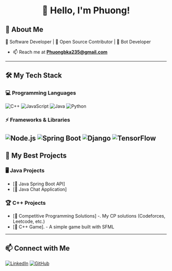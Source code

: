 <h1 align="center">👋 Hello, I'm Phuong!</h1>


## 🚀 About Me  
🔹 Software Developer | 🔹 Open Source Contributor | 🔹  Bot Developer
- 📫 Reach me at **Phuongbka235@gmail.com**

---

## 🛠️ My Tech Stack  

### **💻 Programming Languages** 
![C++](https://img.shields.io/badge/-C++-00599C?style=flat&logo=c%2B%2B&logoColor=white)
![JavaScript](https://img.shields.io/badge/-JavaScript-F7DF1E?style=flat&logo=javascript&logoColor=black)
![Java](https://img.shields.io/badge/-Java-007396?style=flat&logo=java&logoColor=white)
![Python](https://img.shields.io/badge/-Python-3776AB?style=flat&logo=python&logoColor=white)


### **⚡ Frameworks & Libraries**  
![Node.js](https://img.shields.io/badge/-Node.js-339933?style=flat&logo=node.js&logoColor=white)
![Spring Boot](https://img.shields.io/badge/-Spring%20Boot-6DB33F?style=flat&logo=spring&logoColor=white)
![Django](https://img.shields.io/badge/-Django-092E20?style=flat&logo=django&logoColor=white)
![TensorFlow](https://img.shields.io/badge/-TensorFlow-FF6F00?style=flat&logo=tensorflow&logoColor=white)
---


## 🚀 My Best Projects  

### 🖥️ **Java Projects**  
- [🔗 Java Spring Boot API] 
- [🔗 Java Chat Application]

### 🏆 **C++ Projects**  
- [🔗 Competitive Programming Solutions] -. My CP solutions (Codeforces, Leetcode, etc.)  
- [🔗 C++ Game]. - A simple game built with SFML
  
---
## 📫 Connect with Me  
[![LinkedIn](https://img.shields.io/badge/-LinkedIn-0077B5?style=flat&logo=LinkedIn&logoColor=white)](https://linkedin.com/in/phuong-nguyen-van-dev)
[![GitHub](https://img.shields.io/badge/-GitHub-181717?style=flat&logo=GitHub&logoColor=white)](https://github.com/PhuongBKA235)

